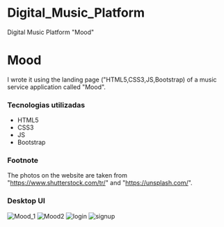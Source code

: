 # Digital_Music_Platform
Digital Music Platform "Mood"


# Mood
I wrote it using the landing page ("HTML5,CSS3,JS,Bootstrap) of a music service application called "Mood".


### Tecnologias utilizadas 
- HTML5
- CSS3
- JS
- Bootstrap

### Footnote
The photos on the website are taken from "https://www.shutterstock.com/tr/" and "https://unsplash.com/".

### Desktop UI
![Mood_1](https://user-images.githubusercontent.com/64138592/130333437-fd0bd9b9-149d-4634-a926-2529854261d7.png)
![Mood2](https://user-images.githubusercontent.com/64138592/130333439-9fd4294f-a6c2-4010-9a38-2bb8529894c0.png)
![login](https://user-images.githubusercontent.com/64138592/130361936-5c00cbf5-cd1a-40e7-b62b-fb79b445f513.png)
![signup](https://user-images.githubusercontent.com/64138592/130365750-777c2356-e3b4-4f8a-8cd6-45aba911883e.png)

